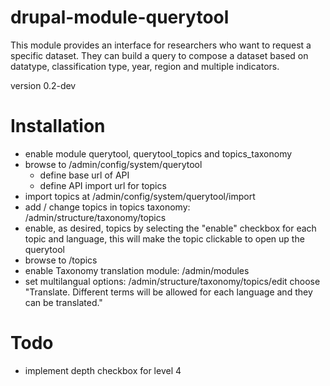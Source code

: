 # drupal-module-querytool
This module provides an interface for researchers who want to request a specific dataset.
They can build a query to compose a dataset based on datatype, classification type, year, region and multiple indicators.

version 0.2-dev

# Installation
- enable module querytool, querytool_topics and topics_taxonomy
- browse to /admin/config/system/querytool
    - define base url of API
    - define API import url for topics
- import topics at /admin/config/system/querytool/import
- add / change topics in topics taxonomy: /admin/structure/taxonomy/topics
- enable, as desired, topics by selecting the "enable" checkbox for each topic and language, this will make the topic clickable to open up the querytool
- browse to /topics
- enable Taxonomy translation module: /admin/modules
- set multilangual options: /admin/structure/taxonomy/topics/edit choose  "Translate. Different terms will be allowed for each language and they can be translated."

# Todo
- implement depth checkbox for level 4